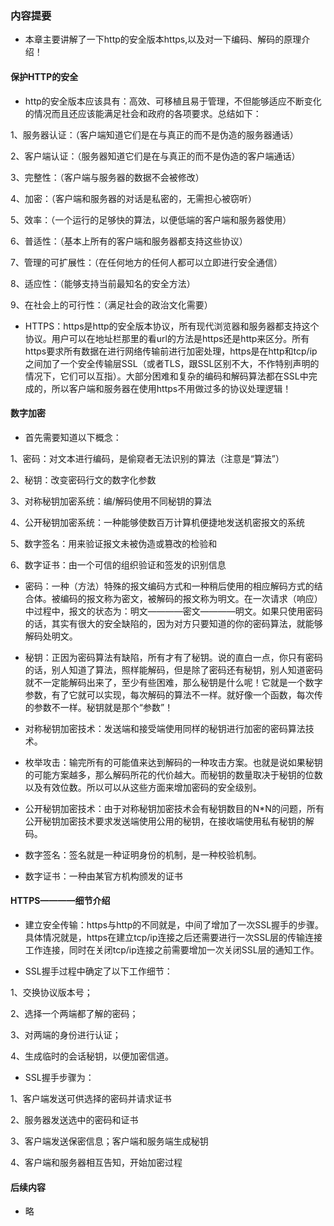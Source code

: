 ### 内容提要

* 本章主要讲解了一下http的安全版本https,以及对一下编码、解码的原理介绍！

#### 保护HTTP的安全

* http的安全版本应该具有：高效、可移植且易于管理，不但能够适应不断变化的情况而且还应该能满足社会和政府的各项要求。总结如下：

1、服务器认证：（客户端知道它们是在与真正的而不是伪造的服务器通话）

2、客户端认证：（服务器知道它们是在与真正的而不是伪造的客户端通话）

3、完整性：（客户端与服务器的数据不会被修改）

4、加密：（客户端和服务器的对话是私密的，无需担心被窃听）

5、效率：（一个运行的足够快的算法，以便低端的客户端和服务器使用）

6、普适性：（基本上所有的客户端和服务器都支持这些协议）

7、管理的可扩展性：（在任何地方的任何人都可以立即进行安全通信）

8、适应性：（能够支持当前最知名的安全方法）

9、在社会上的可行性：（满足社会的政治文化需要）

* HTTPS：https是http的安全版本协议，所有现代浏览器和服务器都支持这个协议。用户可以在地址栏那里的看url的方法是https还是http来区分。所有https要求所有数据在进行网络传输前进行加密处理，https是在http和tcp/ip之间加了一个安全传输层SSL（或者TLS，跟SSL区别不大，不作特别声明的情况下，它们可以互指）。大部分困难和复杂的编码和解码算法都在SSL中完成的，所以客户端和服务器在使用https不用做过多的协议处理逻辑！

#### 数字加密

* 首先需要知道以下概念：

1、密码：对文本进行编码，是偷窥者无法识别的算法（注意是“算法”）

2、秘钥：改变密码行文的数字化参数

3、对称秘钥加密系统：编/解码使用不同秘钥的算法

4、公开秘钥加密系统：一种能够使数百万计算机便捷地发送机密报文的系统

5、数字签名：用来验证报文未被伪造或篡改的检验和

6、数字证书：由一个可信的组织验证和签发的识别信息

* 密码：一种（方法）特殊的报文编码方式和一种稍后使用的相应解码方式的结合体。被编码的报文称为密文，被解码的报文称为明文。在一次请求（响应）中过程中，报文的状态为：明文————密文————明文。如果只使用密码的话，其实有很大的安全缺陷的，因为对方只要知道的你的密码算法，就能够解码处明文。

* 秘钥：正因为密码算法有缺陷，所有才有了秘钥。说的直白一点，你只有密码的话，别人知道了算法，照样能解码，但是除了密码还有秘钥，别人知道密码就不一定能解码出来了，至少有些困难，那么秘钥是什么呢！它就是一个数字参数，有了它就可以实现，每次解码的算法不一样。就好像一个函数，每次传的参数不一样。秘钥就是那个“参数”！

* 对称秘钥加密技术：发送端和接受端使用同样的秘钥进行加密的密码算法技术。

* 枚举攻击：输完所有的可能值来达到解码的一种攻击方案。也就是说如果秘钥的可能方案越多，那么解码所花的代价越大。而秘钥的数量取决于秘钥的位数以及有效位数。所以可以从这些方面来增加密码的安全级别。

* 公开秘钥加密技术：由于对称秘钥加密技术会有秘钥数目的N*N的问题，所有公开秘钥加密技术要求发送端使用公用的秘钥，在接收端使用私有秘钥的解码。

* 数字签名：签名就是一种证明身份的机制，是一种校验机制。

* 数字证书：一种由某官方机构颁发的证书

#### HTTPS————细节介绍

* 建立安全传输：https与http的不同就是，中间了增加了一次SSL握手的步骤。具体情况就是，https在建立tcp/ip连接之后还需要进行一次SSL层的传输连接工作连接，同时在关闭tcp/ip连接之前需要增加一次关闭SSL层的通知工作。

* SSL握手过程中确定了以下工作细节：

1、交换协议版本号；

2、选择一个两端都了解的密码；

3、对两端的身份进行认证；

4、生成临时的会话秘钥，以便加密信道。

* SSL握手步骤为：

1、客户端发送可供选择的密码并请求证书

2、服务器发送选中的密码和证书

3、客户端发送保密信息；客户端和服务端生成秘钥

4、客户端和服务器相互告知，开始加密过程

#### 后续内容 

* 略
